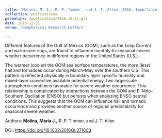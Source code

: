 ```yaml
---
title: "Molina, M. J., R. P. Timmer, and J. T. Allen, 2016: Importance of the Gulf of Mexico as a climate driver for US severe thunderstorm activity. Geophysical Research Letters. 43, 12295-12304."
collection: publications
permalink: /publication/2016-12-31-grl
date: 2016-12-31
venue: 'Geophysical Research Letters'

---
```


Different features of the Gulf of Mexico (GOM), such as the Loop Current and warm‐core rings, are found to influence monthly‐to‐seasonal severe weather occurrence in different regions of the United States (U.S.). 

The warmer (cooler) the GOM sea surface temperatures, the more (less) hail and tornadoes occur during March–May over the southern U.S. This pattern is reflected physically in boundary layer specific humidity and mixed‐layer convective available potential energy, two large‐scale atmospheric conditions favorable for severe weather occurrence. This relationship is complicated by interactions between the GOM and El Niño–Southern Oscillation (ENSO) but persists when analyzing ENSO neutral conditions. This suggests that the GOM can influence hail and tornado occurrence and provides another source of regional predictability for seasonal severe weather.

Authors: **Molina, Maria J.,** R. P. Timmer, and J. T. Allen

DOI: <https://doi.org/10.1002/2016GL071603>
